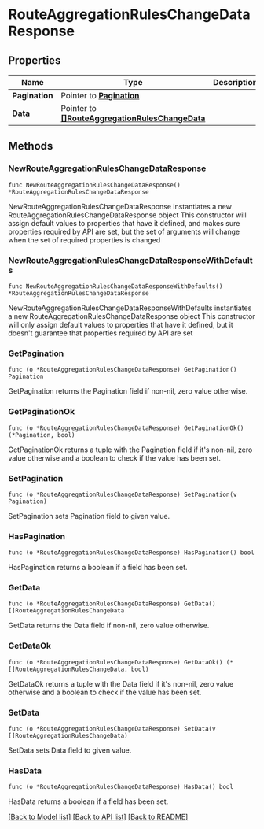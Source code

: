 # RouteAggregationRulesChangeDataResponse

## Properties

Name | Type | Description | Notes
------------ | ------------- | ------------- | -------------
**Pagination** | Pointer to [**Pagination**](Pagination.md) |  | [optional] 
**Data** | Pointer to [**[]RouteAggregationRulesChangeData**](RouteAggregationRulesChangeData.md) |  | [optional] 

## Methods

### NewRouteAggregationRulesChangeDataResponse

`func NewRouteAggregationRulesChangeDataResponse() *RouteAggregationRulesChangeDataResponse`

NewRouteAggregationRulesChangeDataResponse instantiates a new RouteAggregationRulesChangeDataResponse object
This constructor will assign default values to properties that have it defined,
and makes sure properties required by API are set, but the set of arguments
will change when the set of required properties is changed

### NewRouteAggregationRulesChangeDataResponseWithDefaults

`func NewRouteAggregationRulesChangeDataResponseWithDefaults() *RouteAggregationRulesChangeDataResponse`

NewRouteAggregationRulesChangeDataResponseWithDefaults instantiates a new RouteAggregationRulesChangeDataResponse object
This constructor will only assign default values to properties that have it defined,
but it doesn't guarantee that properties required by API are set

### GetPagination

`func (o *RouteAggregationRulesChangeDataResponse) GetPagination() Pagination`

GetPagination returns the Pagination field if non-nil, zero value otherwise.

### GetPaginationOk

`func (o *RouteAggregationRulesChangeDataResponse) GetPaginationOk() (*Pagination, bool)`

GetPaginationOk returns a tuple with the Pagination field if it's non-nil, zero value otherwise
and a boolean to check if the value has been set.

### SetPagination

`func (o *RouteAggregationRulesChangeDataResponse) SetPagination(v Pagination)`

SetPagination sets Pagination field to given value.

### HasPagination

`func (o *RouteAggregationRulesChangeDataResponse) HasPagination() bool`

HasPagination returns a boolean if a field has been set.

### GetData

`func (o *RouteAggregationRulesChangeDataResponse) GetData() []RouteAggregationRulesChangeData`

GetData returns the Data field if non-nil, zero value otherwise.

### GetDataOk

`func (o *RouteAggregationRulesChangeDataResponse) GetDataOk() (*[]RouteAggregationRulesChangeData, bool)`

GetDataOk returns a tuple with the Data field if it's non-nil, zero value otherwise
and a boolean to check if the value has been set.

### SetData

`func (o *RouteAggregationRulesChangeDataResponse) SetData(v []RouteAggregationRulesChangeData)`

SetData sets Data field to given value.

### HasData

`func (o *RouteAggregationRulesChangeDataResponse) HasData() bool`

HasData returns a boolean if a field has been set.


[[Back to Model list]](../README.md#documentation-for-models) [[Back to API list]](../README.md#documentation-for-api-endpoints) [[Back to README]](../README.md)


